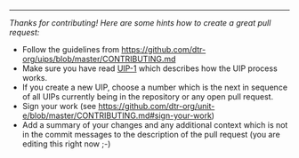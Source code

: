 ---
*Thanks for contributing! Here are some hints how to create a great pull request:*

* Follow the guidelines from
  https://github.com/dtr-org/uips/blob/master/CONTRIBUTING.md
* Make sure you have read
  [UIP-1](https://github.com/dtr-org/uips/blob/master/UIP-0001.md) which
  describes how the UIP process works.
* If you create a new UIP, choose a number which is the next in sequence of all
  UIPs currently being in the repository or any open pull request.
* Sign your work (see
  https://github.com/dtr-org/unit-e/blob/master/CONTRIBUTING.md#sign-your-work)
* Add a summary of your changes and any additional context which is not in the
  commit messages to the description of the pull request (you are editing this
  right now ;-)
